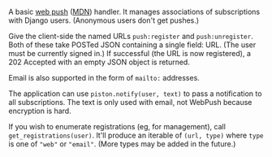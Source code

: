 A basic [web push](https://www.w3.org/TR/push-api/) ([MDN](https://developer.mozilla.org/en-US/docs/Web/API/Push_API)) handler. It manages associations of subscriptions with Django users. (Anonymous users don't get pushes.)

Give the client-side the named URLs `push:register` and `push:unregister`. Both of these take POSTed JSON containing a single field: URL. (The user must be currently signed in.) If successful (the URL is now registered), a 202 Accepted with an empty JSON object is returned.

Email is also supported in the form of `mailto:` addresses.

The application can use `piston.notify(user, text)` to pass a notification to all subscriptions. The text is only used with email, not WebPush because encryption is hard.

If you wish to enumerate registrations (eg, for management), call `get_registrations(user)`. It'll produce an iterable of `(url, type)` where `type` is one of `"web"` or `"email"`. (More types may be added in the future.)